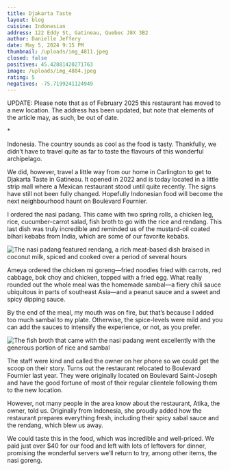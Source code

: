 ```yaml
---
title: Djakarta Taste
layout: blog
cuisine: Indonesian
address: 122 Eddy St, Gatineau, Quebec J8X 3B2
author: Danielle Jeffery
date: May 5, 2024 9:15 PM
thumbnail: /uploads/img_4811.jpeg
closed: false
positives: 45.42881420271763
image: /uploads/img_4804.jpeg
rating: 5
negatives: -75.7199241124949
---
```

UPDATE: Please note that as of February 2025 this restaurant has moved to a new location. The address has been updated, but note that elements of the article may, as such, be out of date.

*﻿**

Indonesia. The country sounds as cool as the food is tasty. Thankfully, we didn’t have to travel quite as far to taste the flavours of this wonderful archipelago. 

We did, however, travel a little way from our home in Carlington to get to Djakarta Taste in Gatineau. It opened in 2022 and is today located in a little strip mall where a Mexican restaurant stood until quite recently. The signs have still not been fully changed. Hopefully Indonesian food will become the next neighbourhood haunt on Boulevard Fournier. 

I ordered the nasi padang. This came with two spring rolls, a chicken leg, rice, cucumber-carrot salad, fish broth to go with the rice and rendang. This last dish was truly incredible and reminded us of the mustard-oil coated bihari kebabs from India, which are some of our favorite kebabs.

![The nasi padang featured rendang, a rich meat-based dish braised in coconut milk, spiced and cooked over a period of several hours](/uploads/img_4811.jpeg "Djakarta Taste nasi padang")

Ameya ordered the chicken mi goreng—fried noodles fried with carrots, red cabbage, bok choy and chicken, topped with a fried egg. What really rounded out the whole meal was the homemade sambal—a fiery chili sauce ubiquitous in parts of southeast Asia—and a peanut sauce and a sweet and spicy dipping sauce. 

By the end of the meal, my mouth was on fire, but that’s because I added too much sambal to my plate. Otherwise, the spice-levels were mild and you can add the sauces to intensify the experience, or not, as you prefer.

![The fish broth that came with the nasi padang went excellently with the generous portion of rice and sambal](/uploads/img_4810.jpeg "Djakarta Taste fish broth")

The staff were kind and called the owner on her phone so we could get the scoop on their story. Turns out the restaurant relocated to Boulevard Fournier last year. They were originally located on Boulevard Saint-Joseph and have the good fortune of most of their regular clientele following them to the new location.

However, not many people in the area know about the restaurant, Atika, the owner, told us. Originally from Indonesia, she proudly added how the restaurant prepares everything fresh, including their spicy sabal sauce and the rendang, which blew us away.

We could taste this in the food, which was incredible and well-priced. We paid just over $40 for our food and left with lots of leftovers for dinner, promising the wonderful servers we’ll return to try, among other items, the nasi goreng.